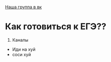 [Наша группа в вк](https://vk.com/clubmaslov)

# Как готовиться к ЕГЭ??
1. Каналы
  + Иди на хуй
  + соси хуй
